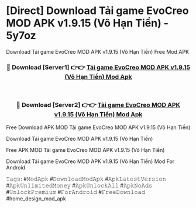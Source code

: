 # [Direct] Download Tải game EvoCreo MOD APK v1.9.15 (Vô Hạn Tiền) - 5y7oz
Download Tải game EvoCreo MOD APK v1.9.15 (Vô Hạn Tiền) Free Mod APK

<div align="center">
<h3>🔴 Download [Server1] 👉👉 <a href="https://apk-comot.site?title=Tải_game_EvoCreo_MOD_APK_v1.9.15_(Vô_Hạn_Tiền)">Tải game EvoCreo MOD APK v1.9.15 (Vô Hạn Tiền) Mod Apk</a></h3><br>

<h3>🔴 Download [Server2] 👉👉 <a href="https://apk-comot.site?title=Tải_game_EvoCreo_MOD_APK_v1.9.15_(Vô_Hạn_Tiền)">Tải game EvoCreo MOD APK v1.9.15 (Vô Hạn Tiền) Mod Apk</a></h3>
</div>


Free Download APK MOD Tải game EvoCreo MOD APK v1.9.15 (Vô Hạn Tiền)

Download Tải game EvoCreo MOD APK v1.9.15 (Vô Hạn Tiền) 

Free APK MOD Tải game EvoCreo MOD APK v1.9.15 (Vô Hạn Tiền) 

Download Tải game EvoCreo MOD APK v1.9.15 (Vô Hạn Tiền) Mod For Android

𝚃𝚊𝚐𝚜: #𝙼𝚘𝚍𝙰𝚙𝚔 #𝙳𝚘𝚠𝚗𝚕𝚘𝚊𝚍𝙼𝚘𝚍𝙰𝚙𝚔 #𝙰𝚙𝚔𝙻𝚊𝚝𝚎𝚜𝚝𝚅𝚎𝚛𝚜𝚒𝚘𝚗 #𝙰𝚙𝚔𝚄𝚗𝚕𝚒𝚖𝚒𝚝𝚎𝚍𝙼𝚘𝚗𝚎𝚢 #𝙰𝚙𝚔𝚄𝚗𝚕𝚘𝚌𝚔𝙰𝚕𝚕 #𝙰𝚙𝚔𝙽𝚘𝙰𝚍𝚜 #𝚄𝚗𝚕𝚘𝚌𝚔𝙿𝚛𝚎𝚖𝚒𝚞𝚖 #𝙵𝚘𝚛𝙰𝚗𝚍𝚛𝚘𝚒𝚍 #𝙵𝚛𝚎𝚎𝙳𝚘𝚠𝚗𝚕𝚘𝚊𝚍 #home_design_mod_apk